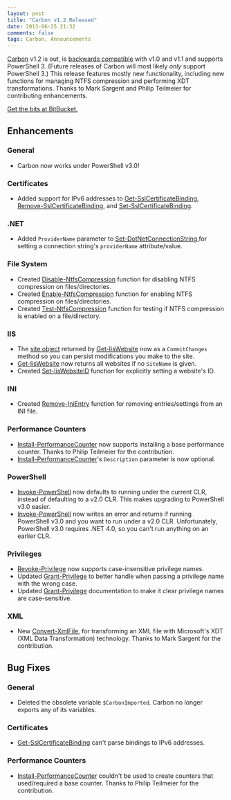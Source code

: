 ```yaml
---
layout: post
title: "Carbon v1.2 Released"
date: 2013-06-25 21:32
comments: false
tags: Carbon, Announcements
---
```


[Carbon](http://get-carbon.org) v1.2 is out, is [backwards compatible](http://semver.org) with v1.0 and v1.1 and supports PowerShell 3.  (Future releases of Carbon will most likely *only* support PowerShell 3.)  This release features mostly new functionality, including new functions for managing NTFS compression and performing XDT transformations.  Thanks to Mark Sargent and Philip Teilmeier for contributing enhancements.

[Get the bits at BitBucket.](https://bitbucket.org/splatteredbits/carbon/downloads)

## Enhancements

### General

 * Carbon now works under PowerShell v3.0!

### Certificates

 * Added support for IPv6 addresses to [Get-SslCertificateBinding](http://get-carbon.org/help/Get-SslCertificateBinding.html), [Remove-SslCertificateBinding](http://get-carbon.org/help/Remove-SslCertificateBinding.html), and [Set-SslCertificateBinding](http://get-carbon.org/help/Set-SslCertificateBinding.html).

### .NET

 * Added `ProviderName` parameter to [Set-DotNetConnectionString ](http://get-carbon.org/help/Set-DotNetConnectionString.html) for setting a connection string's `providerName` attribute/value.

### File System

 * Created [Disable-NtfsCompression](http://get-carbon.org/help/Disable-NtfsCompression.html) function for disabling NTFS compression on files/directories.
 * Created [Enable-NtfsCompression](http://get-carbon.org/help/Enable-NtfsCompression.html) function for enabling NTFS compression on files/directories.
 * Created [Test-NtfsCompression](http://get-carbon.org/help/Test-NtfsCompression.html) function for testing if NTFS compression is enabled on a file/directory.

### IIS
 * The [site object](http://msdn.microsoft.com/en-us/library/microsoft.web.administration.site.aspx) returned by [Get-IisWebsite](http://get-carbon.org/help/Get-IisWebsite.html) now as a `CommitChanges` method so you can persist modifications you make to the site.
 * [Get-IisWebsite](http://get-carbon.org/help/Get-IisWebsite.html) now returns all websites if no `SiteName` is given.
 * Created [Set-IisWebsiteID](http://get-carbon.org/help/Set-IisWebsiteID.html) function for explicitly setting a website's ID.

### INI

 * Created [Remove-IniEntry](http://get-carbon.org/help/Remove-IniEntry.html) function for removing entries/settings from an INI file.

### Performance Counters

 * [Install-PerformanceCounter](http://get-carbon.org/help/Install-PerformanceCounter.html) now supports installing a base performance counter.  Thanks to Philip Teilmeier for the contribution.
 * [Install-PerformanceCounter](http://get-carbon.org/help/Install-PerformanceCounter.html)'s `Description` parameter is now optional.

### PowerShell

 * [Invoke-PowerShell](http://get-carbon.org/help/Invoke-PowerShell.html) now defaults to running under the current CLR, instead of defaulting to a v2.0 CLR.  This makes upgrading to PowerShell v3.0 easier.
 * [Invoke-PowerShell](http://get-carbon.org/help/Invoke-PowerShell.html) now writes an error and returns if running PowerShell v3.0 and you want to run under a v2.0 CLR.  Unfortunately, PowerShell v3.0 requires .NET 4.0, so you can't run anything on an earlier CLR.

### Privileges

 * [Revoke-Privilege](http://get-carbon.org/help/Revoke-Privilege.html) now supports case-insensitive privilege names.
 * Updated [Grant-Privilege](http://get-carbon.org/help/Grant-Privilege.html) to better handle when passing a privilege name with the wrong case.
 * Updated [Grant-Privilege](http://get-carbon.org/help/Grant-Privilege.html) documentation to make it clear privilege names are case-sensitive.

### XML

 * New [Convert-XmlFile](http://get-carbon.org/help/Convert-XmlFile.html), for transforming an XML file with Microsoft's XDT (XML Data Transformation) technology.  Thanks to Mark Sargent for the contribution.


## Bug Fixes

### General

 * Deleted the obsolete variable `$CarbonImported`.  Carbon no longer exports any of its variables.

### Certificates

 * [Get-SslCertificateBinding](http://get-carbon.org/help/Get-SslCertificateBinding.html) can't parse bindings to IPv6 addresses.

### Performance Counters

 * [Install-PerformanceCounter](http://get-carbon.org/help/Install-PerformanceCounter.html) couldn't be used to create counters that used/required a base counter. Thanks to Philip Teilmeier for the contribution.

